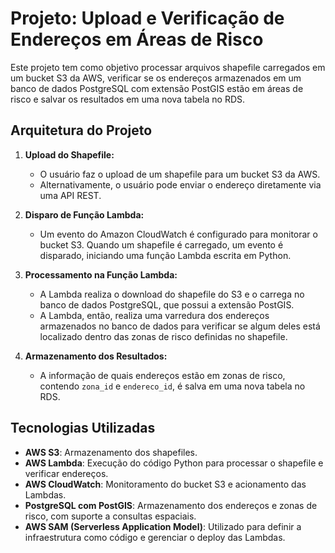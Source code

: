 # Projeto: Upload e Verificação de Endereços em Áreas de Risco

Este projeto tem como objetivo processar arquivos shapefile carregados em um bucket S3 da AWS, verificar se os endereços armazenados em um banco de dados PostgreSQL com extensão PostGIS estão em áreas de risco e salvar os resultados em uma nova tabela no RDS.

## Arquitetura do Projeto

1. **Upload do Shapefile:**
   - O usuário faz o upload de um shapefile para um bucket S3 da AWS.
   - Alternativamente, o usuário pode enviar o endereço diretamente via uma API REST.

2. **Disparo de Função Lambda:**
   - Um evento do Amazon CloudWatch é configurado para monitorar o bucket S3. Quando um shapefile é carregado, um evento é disparado, iniciando uma função Lambda escrita em Python.

3. **Processamento na Função Lambda:**
   - A Lambda realiza o download do shapefile do S3 e o carrega no banco de dados PostgreSQL, que possui a extensão PostGIS.
   - A Lambda, então, realiza uma varredura dos endereços armazenados no banco de dados para verificar se algum deles está localizado dentro das zonas de risco definidas no shapefile.

4. **Armazenamento dos Resultados:**
   - A informação de quais endereços estão em zonas de risco, contendo `zona_id` e `endereco_id`, é salva em uma nova tabela no RDS.

## Tecnologias Utilizadas

- **AWS S3**: Armazenamento dos shapefiles.
- **AWS Lambda**: Execução do código Python para processar o shapefile e verificar endereços.
- **AWS CloudWatch**: Monitoramento do bucket S3 e acionamento das Lambdas.
- **PostgreSQL com PostGIS**: Armazenamento dos endereços e zonas de risco, com suporte a consultas espaciais.
- **AWS SAM (Serverless Application Model)**: Utilizado para definir a infraestrutura como código e gerenciar o deploy das Lambdas.
